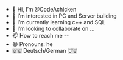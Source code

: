 - 👋 Hi, I’m @CodeAchicken
- 👀 I’m interested in PC and Server building 
- 🌱 I’m currently learning c++ and SQL
- 💞️ I’m looking to collaborate on ...
- 📫 How to reach me --
- 😄 Pronouns: he
- 🇩🇪 Deutsch/German 🇩🇪

<!---
CodeAchicken/CodeAchicken is a ✨ special ✨ repository because its `README.md` (this file) appears on your GitHub profile.
You can click the Preview link to take a look at your changes.
--->
